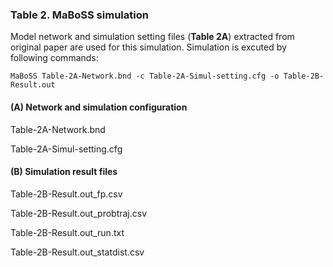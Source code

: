 ### Table 2. MaBoSS simulation
Model network and simulation setting files (**Table 2A**) extracted from original paper are used for this simulation. Simulation is excuted by following commands: 
```
MaBoSS Table-2A-Network.bnd -c Table-2A-Simul-setting.cfg -o Table-2B-Result.out 
 ```
 
#### (**A**) Network and simulation configuration

Table-2A-Network.bnd

Table-2A-Simul-setting.cfg

#### (**B**) Simulation result files

Table-2B-Result.out_fp.csv

Table-2B-Result.out_probtraj.csv

Table-2B-Result.out_run.txt

Table-2B-Result.out_statdist.csv

